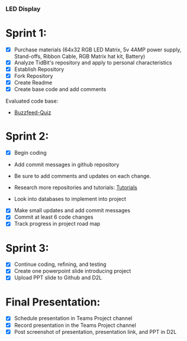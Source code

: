 ### LED Display
# Sprint 1:
- [x] Purchase materials (64x32 RGB LED Matrix, 5v 4AMP power supply, Stand-offs, Ribbon Cable, RGB Matrix hat kit, Battery)
- [x] Analyze TidBit's repository and apply to personal characteristics
- [x] Establish Repository
- [x] Fork Repository
- [x] Create Readme 
- [x] Create base code and add comments

Evaluated code base:
- [Buzzfeed-Quiz](https://github.com/ksu-is/Buzzfeed-Quiz)
# Sprint 2:
- [x] Begin coding
- Add commit messages in github repository
- Be sure to add comments and updates on each change.
- Research more repositories and tutorials:
  [Tutorials](https://www.youtube.com/watch?v=yQSEXcf6s2I&list=PLCC34OHNcOtoC6GglhF3ncJ5rLwQrLGnV&index=2)

- Look into databases to implement into project
- [x] Make small updates and add commit messages
- [x] Commit at least 6 code changes
- [x] Track progress in project road map
# Sprint 3:
- [x] Continue coding, refining, and testing
- [x] Create one powerpoint slide introducing project
- [x] Upload PPT slide to Github and D2L
# Final Presentation:
- [x] Schedule presentation in Teams Project channel
- [x] Record presentation in the Teams Project channel
- [x] Post screenshot of presentation, presentation link, and PPT in D2L
